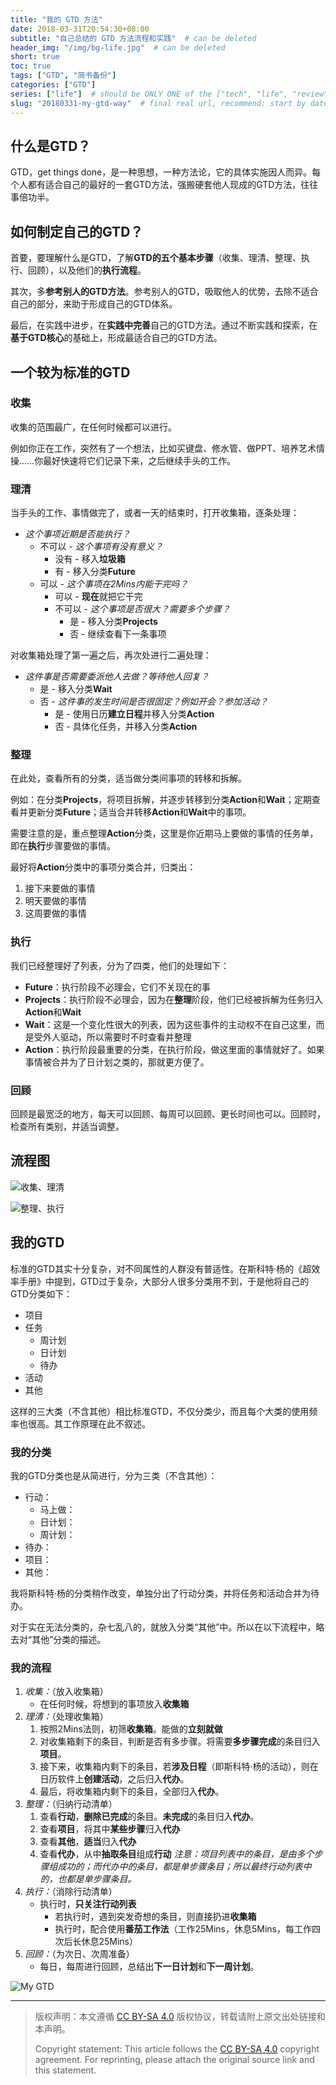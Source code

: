 ```yaml
---
title: "我的 GTD 方法"
date: 2018-03-31T20:54:30+08:00
subtitle: "自己总结的 GTD 方法流程和实践"  # can be deleted
header_img: "/img/bg-life.jpg"  # can be deleted
short: true
toc: true
tags: ["GTD", "简书备份"]
categories: ["GTD"]
series: ["life"]  # should be ONLY ONE of the ["tech", "life", "review"]
slug: "20180331-my-gtd-way"  # final real url, recommend: start by date, follow lower case words with hyphen splitter. E.g., `20230316-text-title`
---
```


## 什么是GTD？

GTD，get things done，是一种思想，一种方法论，它的具体实施因人而异。每个人都有适合自己的最好的一套GTD方法，强搬硬套他人现成的GTD方法，往往事倍功半。

## 如何制定自己的GTD？

首要，要理解什么是GTD，了解**GTD的五个基本步骤**（收集、理清、整理、执行、回顾），以及他们的**执行流程**。

其次，多**参考别人的GTD方法**。参考别人的GTD，吸取他人的优势，去除不适合自己的部分，来助于形成自己的GTD体系。

最后，在实践中进步，在**实践中完善**自己的GTD方法。通过不断实践和探索，在**基于GTD核心**的基础上，形成最适合自己的GTD方法。

## 一个较为标准的GTD

### 收集

收集的范围最广，在任何时候都可以进行。

例如你正在工作，突然有了一个想法，比如买键盘、修水管、做PPT、培养艺术情操……你最好快速将它们记录下来，之后继续手头的工作。

### 理清

当手头的工作、事情做完了，或者一天的结束时，打开收集箱，逐条处理：

* *这个事项近期是否能执行？*
    * 不可以 - *这个事项有没有意义？*
        * 没有 - 移入**垃圾箱**
        * 有 - 移入分类**Future**
    * 可以 - *这个事项在2Mins内能干完吗？*
        * 可以 - **现在**就把它干完
        * 不可以 - *这个事项是否很大？需要多个步骤？*
            * 是 - 移入分类**Projects**
            * 否 - 继续查看下一条事项

对收集箱处理了第一遍之后，再次处进行二遍处理：

* *这件事是否需要委派他人去做？等待他人回复？*
    * 是 - 移入分类**Wait**
    * 否 - *这件事的发生时间是否很固定？例如开会？参加活动？*
        * 是 - 使用日历**建立日程**并移入分类**Action**
        * 否 - 具体化任务，并移入分类**Action**

### 整理

在此处，查看所有的分类，适当做分类间事项的转移和拆解。

例如：在分类**Projects**，将项目拆解，并逐步转移到分类**Action**和**Wait**；定期查看并更新分类**Future**；适当合并转移**Action**和**Wait**中的事项。

需要注意的是，重点整理**Action**分类，这里是你近期马上要做的事情的任务单，即在**执行**步骤要做的事情。

最好将**Action**分类中的事项分类合并，归类出：
1. 接下来要做的事情
2. 明天要做的事情
3. 这周要做的事情

### 执行

我们已经整理好了列表，分为了四类，他们的处理如下：
* **Future**：执行阶段不必理会，它们不关现在的事
* **Projects**：执行阶段不必理会，因为在**整理**阶段，他们已经被拆解为任务归入**Action**和**Wait**
* **Wait**：这是一个变化性很大的列表，因为这些事件的主动权不在自己这里，而是受外人驱动，所以需要时不时查看并整理
* **Action**：执行阶段最重要的分类，在执行阶段，做这里面的事情就好了。如果事情被合并为了日计划之类的，那就更方便了。

### 回顾

回顾是最宽泛的地方，每天可以回顾、每周可以回顾、更长时间也可以。回顾时，检查所有类别，并适当调整。

## 流程图

![收集、理清](/img/posts/9835942-01d4f2a0f8f6aee8.png)

![整理、执行](/img/posts/9835942-3bcb64b92c9bf35f.png)

## 我的GTD

标准的GTD其实十分复杂，对不同属性的人群没有普适性。在斯科特·杨的《超效率手册》中提到，GTD过于复杂，大部分人很多分类用不到，于是他将自己的GTD分类如下：

* 项目
* 任务
    * 周计划
    * 日计划
    * 待办
* 活动
* 其他

这样的三大类（不含其他）相比标准GTD，不仅分类少，而且每个大类的使用频率也很高。其工作原理在此不叙述。

### 我的分类

我的GTD分类也是从简进行，分为三类（不含其他）：

* 行动：
    * 马上做：
    * 日计划：
    * 周计划：
* 待办：
* 项目：
* 其他：

我将斯科特·杨的分类稍作改变，单独分出了行动分类，并将任务和活动合并为待办。

对于实在无法分类的，杂七乱八的，就放入分类“其他”中。所以在以下流程中，略去对“其他”分类的描述。

### 我的流程

1. *收集：*（放入收集箱）
    * 在任何时候，将想到的事项放入**收集箱**
2. *理清：*（处理收集箱）
    1. 按照2Mins法则，初筛**收集箱**。能做的**立刻就做**
    2. 对收集箱剩下的条目，判断是否有多步骤。将需要**多步骤完成**的条目归入**项目**。
    3. 接下来，收集箱内剩下的条目，若**涉及日程**（即斯科特·杨的活动），则在日历软件上**创建活动**，之后归入**代办**。
    4. 最后，将收集箱内剩下的条目，全部归入**代办**。
3. *整理：*（归纳行动清单）
    1. 查看**行动**，**删除已完成**的条目。**未完成**的条目归入**代办**。
    2. 查看**项目**，将其中**某些步骤**归入**代办**
    3. 查看**其他**，**适当**归入**代办**
    4. 查看**代办**，从中**抽取条目**组成**行动**
    *注意：项目列表中的条目，是由多个步骤组成功的；而代办中的条目，都是单步骤条目；所以最终行动列表中的，也都是单步骤条目。*
4. *执行：*（消除行动清单）
    * 执行时，**只关注行动列表**
        * 若执行时，遇到突发奇想的条目，则直接扔进**收集箱**
        * 执行时，配合使用**番茄工作法**（工作25Mins，休息5Mins，每工作四次后长休息25Mins）
5. *回顾：*（为次日、次周准备）
    * 每日，每周进行回顾，总结出**下一日计划**和**下一周计划**。

![My GTD](/img/posts/9835942-0b963f5ae9d0aae3.png)

---

> 版权声明：本文遵循 [CC BY-SA 4.0](https://creativecommons.org/licenses/by-sa/4.0/deed.zh) 版权协议，转载请附上原文出处链接和本声明。
>
> Copyright statement: This article follows the [CC BY-SA 4.0](https://creativecommons.org/licenses/by-sa/4.0/deed.en) copyright agreement. For reprinting, please attach the original source link and this statement.
